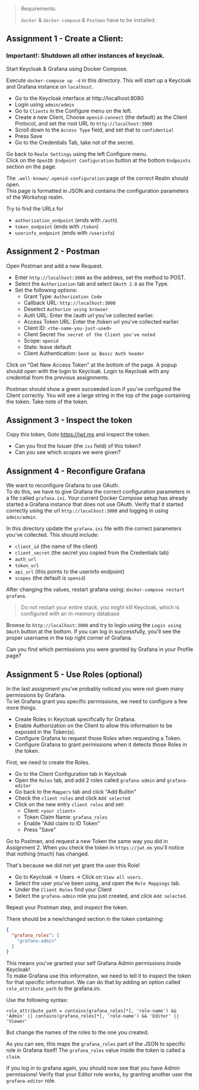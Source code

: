 > Requirements:
> 
> `docker` & `docker-compose` & `Postman` have to be installed.

## Assignment 1 - Create a Client:
### Important!: Shutdown all other instances of keycloak.

Start Keycloak & Grafana using Docker Compose.

Execute `docker-compose up -d` in this directory.
This will start up a Keycloak and Grafana instance on `localhost`.

- Go to the Keycloak interface at http://localhost:8080
- Login using `admin/admin`
- Go to `Clients` in the Configure menu on the left.
- Create a new Client, Choose `openid-connect` (the default) as the Client Protocol, and set the root URL to `http://localhost:3000`
- Scroll down to the `Access Type` field, and set that to `confidential`
- Press Save
- Go to the Credentials Tab, take not of the secret.

Go back to `Realm Settings` using the left Configure menu.  
Click on the `OpenID Endpoint Configuration` button at the bottom `Endpoints` section on the page.

The `.well-known/.openid-configuration` page of the correct Realm should open.  
This page is formatted in JSON and contains the configuration parameters of the Workshop realm.

Try to find the URLs for
- `authorization_endpoint` (ends with `/auth`)
- `token_endpoint` (ends with `/token`)
- `userinfo_endpoint` (ends with `/userinfo`)

## Assignment 2 - Postman
Open Postman and add a new Request.
- Enter `http://localhost:3000` as the address, set the method to POST.
- Select the `Authorization` tab and select `OAuth 2.0` as the Type.
- Set the following options:
  - Grant Type: `Authorization Code`
  - Callback URL: `http://localhost:3000`
  - Deselect `Authorize using browser`
  - Auth URL: Enter the /auth url you've collected earlier.
  - Access Token URL: Enter the /token url you've collected earlier.
  - Client ID: `<the-name-you-just-used>`
  - Client Secret `The secret of the Client you've noted`
  - Scope: `openid`
  - State: leave default
  - Client Authentication: `Send as Basic Auth header`

Click on "Get New Access Token" at the bottom of the page.
A popup should open with the login to Keycloak. 
Login to Keycloak with any credential from the previous assignments.

Postman should show a green succeeded icon if you've configured the Client correctly.
You will see a large string in the top of the page containing the token.
Take note of the token.

## Assignment 3 - Inspect the token
Copy this token,
Goto https://jwt.ms and inspect the token.

- Can you find the Issuer (the `iss` field) of this token?
- Can you see which _scopes_ we were given?

## Assignment 4 - Reconfigure Grafana
We want to reconfigure Grafana to use OAuth.  
To do this, we have to give Grafana the correct configuration parameters in a file called `grafana.ini`.
Your current Docker Compose setup has already started a Grafana instance that does not use OAuth.
Verify that it started correctly using the url `http://localhost:3000` and logging in using `admin/admin`.

In this directory update the `grafana.ini` file with the correct parameters you've collected.
This should include:
- `client_id` (the name of the client)
- `client_secret` (the secret you copied from the Credentials tab)
- `auth_url`
- `token_url`
- `api_url` (this points to the userinfo endpoint)
- `scopes` (the default is `openid`)

After changing the values, restart grafana using: `docker-compose restart grafana`.
> Do not restart your entire stack, you might kill Keycloak, which is configured with an in-memory database

Browse to `http://localhost:3000` and try to login using the `Login using OAuth` button at the bottom.
If you can log in successfully, you'll see the proper username in the top right corner of Grafana.

Can you find which permissions you were granted by Grafana in your Profile page?

## Assignment 5 - Use Roles (optional)
In the last assignment you've probably noticed you were not given many permissions by Grafana.  
To let Grafana grant you specific permissions, we need to configure a few more things.

- Create Roles in Keycloak specifically for Grafana.
- Enable Authorization on the Client to allow this information to be exposed in the Token(s).
- Configure Grafana to request those Roles when requesting a Token.
- Configure Grafana to grant permissions when it detects those Roles in the token.

First, we need to create the Roles.
- Go to the Client Configuration tab in Keycloak
- Open the `Roles` tab, and add 2 roles called `grafana-admin` and `grafana-editor`
- Go back to the `Mappers` tab and click "Add Builtin"
- Check the `client roles` and click `Add selected`
- Click on the new entry `client roles` and set:
  - Client: `<your client>`
  - Token Claim Name: `grafana_roles`
  - Enable "Add claim to ID Token"
  - Press "Save"

Go to Postman, and request a new Token the same way you did in Assignment 2.
When you check the token in `https://jwt.ms` you'll notice that nothing (much) has changed.

That's because we did not yet grant the user this Role!

- Go to Keycloak -> Users -> Click on `View all users`.
- Select the user you've been using, and open the `Role Mappings` tab.
- Under the `Client Roles` find your Client
- Select the `grafana-admin` role you just created, and click `Add selected`.


Repeat your Postman step, and inspect the token.

There should be a new/changed section in the token containing:
```json
{
  "grafana_roles": [
    "grafana-admin"
  ]
}
```
This means you've granted your self Grafana Admin permissions inside Keycloak!  
To make Grafana use this information, we need to tell it to inspect the token for that specific information.
We can do that by adding an option called `role_attribute_path` to the grafana.ini.

Use the following syntax:
```
role_attribute_path = contains(grafana_roles[*], 'role-name') && 'Admin' || contains(grafana_roles[*], 'role-name') && 'Editor' || 'Viewer'
```
But change the names of the roles to the one you created.

As you can see, this maps the `grafana_roles` part of the JSON to specific role in Grafana itself!
The `grafana_roles` value inside the token is called a `claim`.

If you log in to grafana again, you should now see that you have Admin permissions!
Verify that your Editor role works, by granting another user the `grafana-editor` role.
